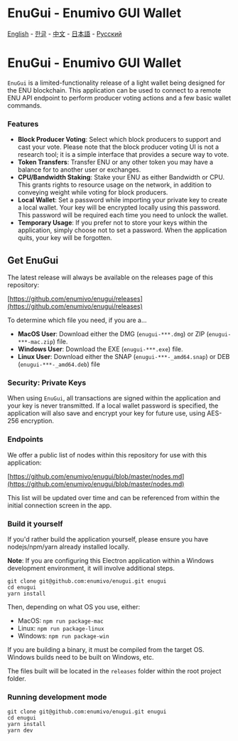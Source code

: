 # EnuGui - Enumivo GUI Wallet

[English](https://github.com/enumivo/enugui/blob/master/README.md) - 
[한글](https://github.com/enumivo/enugui/blob/master/README.kr.md) - 
[中文](https://github.com/enumivo/enugui/blob/master/README.zh.md) - 
[日本語](https://github.com/enumivo/enugui/blob/master/README.ja.md) - 
[Русский](https://github.com/enumivo/enugui/blob/master/README.ru.md)

# EnuGui - Enumivo GUI Wallet

`EnuGui` is a limited-functionality release of a light wallet being designed for the ENU blockchain. This application can be used to connect to a remote ENU API endpoint to perform producer voting actions and a few basic wallet commands.

### Features

- **Block Producer Voting**: Select which block producers to support and cast your vote. Please note that the block producer voting UI is not a research tool; it is a simple interface that provides a secure way to vote.
- **Token Transfers**: Transfer ENU or any other token you may have a balance for to another user or exchanges.
- **CPU/Bandwidth Staking**: Stake your ENU as either Bandwidth or CPU. This grants rights to resource usage on the network, in addition to conveying weight while voting for block producers.
- **Local Wallet**: Set a password while importing your private key to create a local wallet. Your key will be encrypted locally using this password. This password will be required each time you need to unlock the wallet.
- **Temporary Usage**: If you prefer not to store your keys within the application, simply choose not to set a password. When the application quits, your key will be forgotten.

## Get EnuGui

The latest release will always be available on the releases page of this repository:

[https://github.com/enumivo/enugui/releases](https://github.com/enumivo/enugui/releases)

To determine which file you need, if you are a...

- **MacOS User**: Download either the DMG (`enugui-***.dmg`) or ZIP (`enugui-***-mac.zip`) file.
- **Windows User**: Download the EXE (`enugui-***.exe`) file.
- **Linux User**: Download either the SNAP (`enugui-***-_amd64.snap`) or DEB (`enugui-***-_amd64.deb`) file

### Security: Private Keys

When using `EnuGui`, all transactions are signed within the application and your key is never transmitted. If a local wallet password is specified, the application will also save and encrypt your key for future use, using AES-256 encryption.

### Endpoints

We offer a public list of nodes within this repository for use with this application:

[https://github.com/enumivo/enugui/blob/master/nodes.md](https://github.com/enumivo/enugui/blob/master/nodes.md)

This list will be updated over time and can be referenced from within the initial connection screen in the app.

### Build it yourself

If you'd rather build the application yourself, please ensure you have nodejs/npm/yarn already installed locally.

**Note**: If you are configuring this Electron application within a Windows development environment, it will involve additional steps.

```
git clone git@github.com:enumivo/enugui.git enugui
cd enugui
yarn install
```

Then, depending on what OS you use, either:

- MacOS: `npm run package-mac`
- Linux: `npm run package-linux`
- Windows: `npm run package-win`

If you are building a binary, it must be compiled from the target OS. Windows builds need to be built on Windows, etc.

The files built will be located in the `releases` folder within the root project folder.

### Running development mode

```
git clone git@github.com:enumivo/enugui.git enugui
cd enugui
yarn install
yarn dev
```

